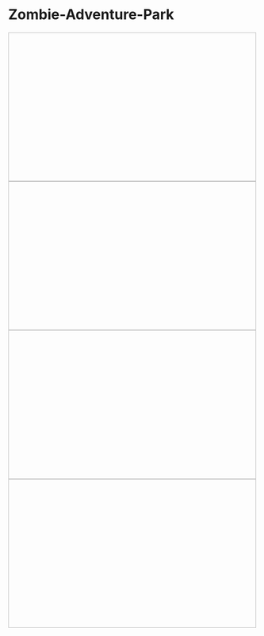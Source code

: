 # Zombie-Adventure-Park
<img scr="https://github.com/bodell7868/Zombie-Adventure-Park/blob/master/screenshot1.PNG" width="500" height="300">
<img scr="https://github.com/bodell7868/Zombie-Adventure-Park/blob/master/screenshot2%20(1).PNG" width="500" height="300">
<img scr="https://github.com/bodell7868/Zombie-Adventure-Park/blob/master/screenshot3%20(1).PNG" width="500" height="300">
<img scr="https://github.com/bodell7868/Zombie-Adventure-Park/blob/master/screenshot4.PNG" width="500" height="300">

